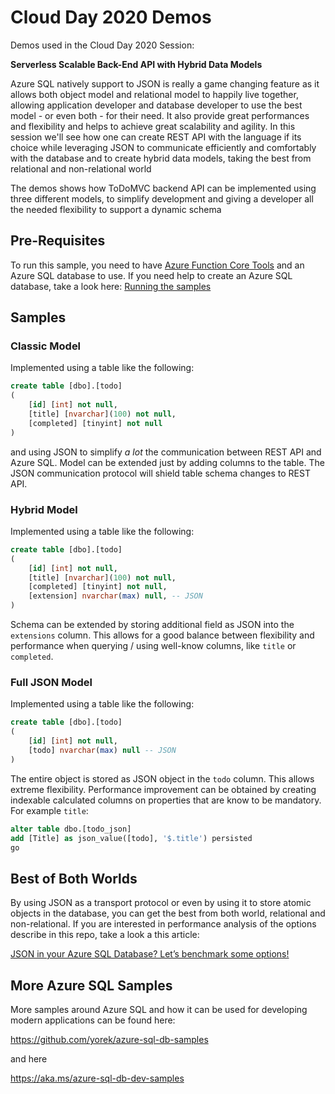 
# Cloud Day 2020 Demos

Demos used in the Cloud Day 2020 Session: 

**Serverless Scalable Back-End API with Hybrid Data Models**

Azure SQL natively support to JSON is really a game changing feature as it allows both object model and relational model to happily live together, allowing application developer and database developer to use the best model - or even both - for their need. It also provide great performances and flexibility and helps to achieve great scalability and agility. In this session we'll see how one can create REST API with the language if its choice while leveraging JSON to communicate efficiently and comfortably with the database and to create hybrid data models, taking the best from relational and non-relational world

The demos shows how ToDoMVC backend API can be implemented using three different models, to simplify development and giving a developer all the needed flexibility to support a dynamic schema

## Pre-Requisites

To run this sample, you need to have [Azure Function Core Tools](https://docs.microsoft.com/en-us/azure/azure-functions/functions-run-local?tabs=windows%2Ccsharp%2Cbash) and an Azure SQL database to use. If you need help to create an Azure SQL database, take a look here: [Running the samples](https://github.com/yorek/azure-sql-db-samples#running-the-samples)

## Samples

### Classic Model

Implemented using a table like the following:

```sql
create table [dbo].[todo]
(
	[id] [int] not null,
	[title] [nvarchar](100) not null,
	[completed] [tinyint] not null
)
```

and using JSON to simplify *a lot* the communication between REST API and Azure SQL. Model can be extended just by adding columns to the table. The JSON communication protocol will shield table schema changes to REST API.

### Hybrid Model

Implemented using a table like the following:

```sql
create table [dbo].[todo]
(
	[id] [int] not null,
	[title] [nvarchar](100) not null,
	[completed] [tinyint] not null,
	[extension] nvarchar(max) null, -- JSON
)
```

Schema can be extended by storing additional field as JSON into the `extensions` column. This allows for a good balance between flexibility and performance when querying / using well-know columns, like `title` or `completed`.

### Full JSON Model

Implemented using a table like the following:

```sql
create table [dbo].[todo]
(
	[id] [int] not null,
	[todo] nvarchar(max) null -- JSON
)
```

The entire object is stored as JSON object in the `todo` column. This allows extreme flexibility. Performance improvement can be obtained by creating indexable calculated columns on properties that are know to be mandatory. For example `title`:

```sql
alter table dbo.[todo_json]
add [Title] as json_value([todo], '$.title') persisted
go
```

## Best of Both Worlds

By using JSON as a transport protocol or even by using it to store atomic objects in the database, you can get the best from both world, relational and non-relational. If you are interested in performance analysis of the options describe in this repo, take a look a this article:

[JSON in your Azure SQL Database? Let’s benchmark some options!](https://devblogs.microsoft.com/azure-sql/json-in-your-azure-sql-database-lets-benchmark-some-options/)


## More Azure SQL Samples 

More samples around Azure SQL and how it can be used for developing modern applications can be found here:

https://github.com/yorek/azure-sql-db-samples 

and here

https://aka.ms/azure-sql-db-dev-samples 